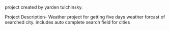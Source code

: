 project created by yarden tulchinsky.

Project Description-
Weather project for getting five days weather forcast of searched city.
includes auto complete search field for cities

